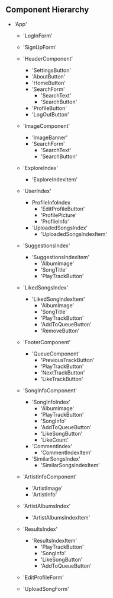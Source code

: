 ## Component Hierarchy

* 'App'

  * 'LogInForm'

  * 'SignUpForm'

  * 'HeaderComponent'
    * 'SettingsButton'
    * 'AboutButton'
    * 'HomeButton'
    * 'SearchForm'
      * 'SearchText'
      * 'SearchButton'
    * 'ProfileButton'
    * 'LogOutButton'

  * 'ImageComponent'
    * 'ImageBanner'
    * 'SearchForm'
      * 'SearchText'
      * 'SearchButton'

  * 'ExploreIndex'
    * 'ExploreIndexItem'

  * 'UserIndex'
    * ProfileInfoIndex
      * 'EditProfileButton'
      * 'ProfilePicture'
      * 'ProfileInfo'
    * 'UploadedSongsIndex'
      * 'UploadedSongsIndexItem'

  * 'SuggestionsIndex'
    * 'SuggestionsIndexItem'
      * 'AlbumImage'
      * 'SongTitle'
      * 'PlayTrackButton'

  * 'LikedSongsIndex'
    * 'LikedSongIndexItem'
      * 'AlbumImage'
      * 'SongTitle'
      * 'PlayTrackButton'
      * 'AddToQueueButton'
      * 'RemoveButton'

  * 'FooterComponent'
    * 'QueueComponent'
      * 'PreviousTrackButton'
      * 'PlayTrackButton'
      * 'NextTrackButton'
      * 'LikeTrackButton'

  * 'SongInfoComponent'
      * 'SongInfoIndex'
        * 'AlbumImage'
        * 'PlayTrackButton'
        * 'SongInfo'
        * 'AddToQueueButton'
        * 'LikeSongButton'
        * 'LikeCount'
      * 'CommentIndex'
        * 'CommentIndexItem'
      * 'SimilarSongsIndex'
        * 'SimilarSongsIndexItem'

  * 'ArtistInfoComponent'
    * 'ArtistImage'
    * 'ArtistInfo'

  * 'ArtistAlbumsIndex'
    * 'ArtistAlbumsIndexItem'

  * 'ResultsIndex'
    * 'ResultsIndexItem'
      * 'PlayTrackButton'
      * 'SongInfo'
      * 'LikeSongButton'
      * 'AddToQueueButton'

  * 'EditProfileForm'

  * 'UploadSongForm'
